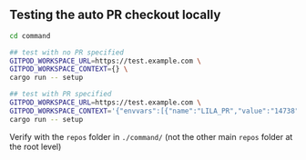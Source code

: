 ## Testing the auto PR checkout locally

```bash
cd command

## test with no PR specified
GITPOD_WORKSPACE_URL=https://test.example.com \
GITPOD_WORKSPACE_CONTEXT={} \
cargo run -- setup

## test with PR specified
GITPOD_WORKSPACE_URL=https://test.example.com \
GITPOD_WORKSPACE_CONTEXT='{"envvars":[{"name":"LILA_PR","value":"14738"}]}' \
cargo run -- setup
```

Verify with the `repos` folder in `./command/` (not the other main `repos` folder at the root level)
